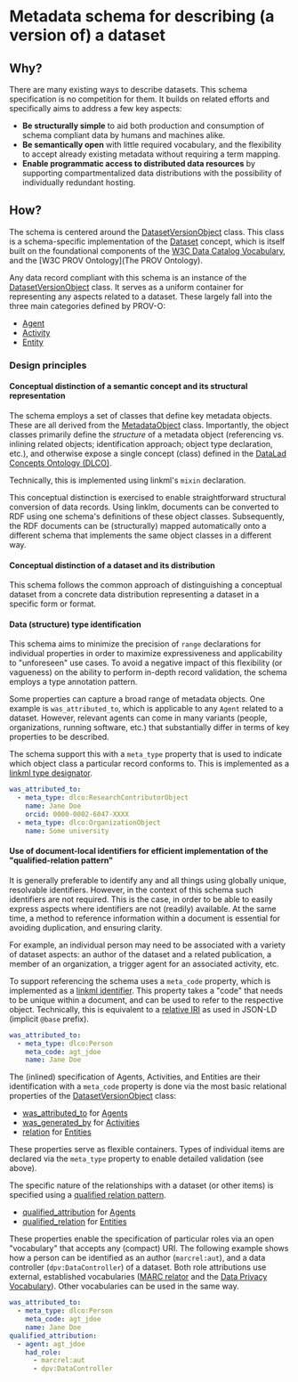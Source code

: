 # Metadata schema for describing (a version of) a dataset

## Why?

There are many existing ways to describe datasets.
This schema specification is no competition for them.
It builds on related efforts and specifically aims to address a few key aspects:

- **Be structurally simple** to aid both production and consumption of schema compliant data by humans and machines alike.
- **Be semantically open** with little required vocabulary, and the flexibility to accept already existing metadata without requiring a term mapping.
- **Enable programmatic access to distributed data resources** by supporting compartmentalized data distributions with the possibility of individually redundant hosting.

## How?

The schema is centered around the [DatasetVersionObject](../DatasetVersionObject) class.
This class is a schema-specific implementation of the [Dataset](/ontology/Dataset) concept, which is itself built on the foundational components of the [W3C Data Catalog Vocabulary](https://www.w3.org/TR/vocab-dcat-3/), and the [W3C PROV Ontology](The PROV Ontology).

Any data record compliant with this schema is an instance of the [DatasetVersionObject](../DatasetVersionObject) class.
It serves as a uniform container for representing any aspects related to a dataset.
These largely fall into the three main categories defined by PROV-O:

- [Agent](/ontology/Agent)
- [Activity](/ontology/Activity)
- [Entity](/ontology/Entity)


### Design principles

#### Conceptual distinction of a semantic concept and its structural representation

The schema employs a set of classes that define key metadata objects.
These are all derived from the [MetadataObject](../MetadataObject) class.
Importantly, the object classes primarily define the *structure* of a metadata object (referencing vs. inlining related objects; identification approach; object type declaration, etc.), and otherwise expose a single concept (class) defined in the [DataLad Concepts Ontology (DLCO)](/ontology).

Technically, this is implemented using linkml's `mixin` declaration.

This conceptual distinction is exercised to enable straightforward structural conversion of data records.
Using linklm, documents can be converted to RDF using one schema's definitions of these object classes.
Subsequently, the RDF documents can be (structurally) mapped automatically onto a different schema that implements the same object classes in a different way.


#### Conceptual distinction of a dataset and its distribution

This schema follows the common approach of distinguishing a conceptual dataset from a concrete data distribution representing a dataset in a specific form or format.


#### Data (structure) type identification

This schema aims to minimize the precision of `range` declarations for individual properties in order to maximize expressiveness and applicability to "unforeseen" use cases.
To avoid a negative impact of this flexibility (or vagueness) on the ability to perform in-depth record validation, the schema employs a type annotation pattern.

Some properties can capture a broad range of metadata objects.
One example is `was_attributed_to`, which is applicable to any `Agent` related to a dataset.
However, relevant agents can come in many variants (people, organizations, running software, etc.) that substantially differ in terms of key properties to be described.

The schema support this with a `meta_type` property that is used to indicate
which object class a particular record conforms to.
This is implemented as a [linkml type designator](https://linkml.io/linkml/schemas/type-designators.html#type-designators).

```yaml
was_attributed_to:
  - meta_type: dlco:ResearchContributorObject
    name: Jane Doe
    orcid: 0000-0002-6047-XXXX
  - meta_type: dlco:OrganizationObject
    name: Some university
```
 

#### Use of document-local identifiers for efficient implementation of the "qualified-relation pattern"

It is generally preferable to identify any and all things using globally unique, resolvable identifiers.
However, in the context of this schema such identifiers are not required.
This is the case, in order to be able to easily express aspects where identifiers are not (readily) available.
At the same time, a method to reference information within a document is essential for avoiding duplication, and ensuring clarity.

For example, an individual person may need to be associated with a variety of dataset aspects: an author of the dataset and a related publication, a member of an organization, a trigger agent for an associated activity, etc.

To support referencing the schema uses a `meta_code` property, which is implemented as a [linkml identifier](https://linkml.io/linkml/schemas/slots.html#identifiers).
This property takes a "code" that needs to be unique within a document, and can be used to refer to the respective object.
Technically, this is equivalent to a [relative IRI](https://www.rfc-editor.org/rfc/rfc3987#section-6.5releative) as used in JSON-LD (implicit `@base` prefix).

```yaml
was_attributed_to:
  - meta_type: dlco:Person
    meta_code: agt_jdoe
    name: Jane Doe
```

The (inlined) specification of Agents, Activities, and Entities are their identification with a `meta_code` property is done via the most basic relational properties of the [DatasetVersionObject](../DatasetVersionObject) class:

- [was_attributed_to](/ontology/was_attributed_to) for [Agents](/ontology/Agent)
- [was_generated_by](/ontology/was_generated_by) for [Activities](/ontology/Activity)
- [relation](/ontology/relation) for [Entities](/ontology/Entity)

These properties serve as flexible containers.
Types of individual items are declared via the `meta_type` property to enable detailed validation (see above).

The specific nature of the relationships with a dataset (or other items) is specified using a [qualified relation pattern](https://patterns.dataincubator.org/book/qualified-relation.html).

- [qualified_attribution](/ontology/qualified_attribution) for [Agents](/ontology/Agent)
- [qualified_relation](/ontology/qualified_relation) for [Entities](/ontology/Entity)

These properties enable the specification of particular roles via an open
"vocabulary" that accepts any (compact) URI.
The following example shows how a person can be identified as an author (`marcrel:aut`), and a data controller (`dpv:DataController`) of a dataset.
Both role attributions use external, established vocabularies ([MARC relator](https://id.loc.gov/vocabulary/relators.html) and the [Data Privacy Vocabulary](https://w3c.github.io/dpv/dpv)).
Other vocabularies can be used in the same way.

```yaml
was_attributed_to:
  - meta_type: dlco:Person
    meta_code: agt_jdoe
    name: Jane Doe
qualified_attribution:
  - agent: agt_jdoe
    had_role:
      - marcrel:aut
      - dpv:DataController
```
